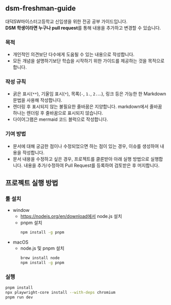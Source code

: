 ## dsm-freshman-guide

대덕SW마이스터고등학교 신입생을 위한 전공 공부 가이드입니다.<br>
**DSM 학생이라면 누구나 pull request**를 통해 내용을 추가하고 변경할 수 있습니다.

### 목적

- 개인적인 의견보단 다수에게 도움될 수 있는 내용으로 작성합니다.
- 모든 개념을 설명하기보단 학습을 시작하기 위한 가이드를 제공하는 것을 목적으로 합니다.

### 작성 규칙

- 굵은 표시(`**`), 기울임 표시(`*`), 목록(`-`, `1.`, `2.`...), 링크 등은 가능한 한 Markdown 문법을 사용해 작성합니다.
- 렌더링 후 표시되지 않는 불필요한 줄바꿈은 지양합니다. markdown에서 줄바꿈 하나는 렌더링 후 줄바꿈으로 표시되지 않습니다.
- 다이어그램은 mermaid 코드 블럭으로 작성합니다.

### 기여 방법

- 문서에 대해 궁금한 점이나 수정되었으면 하는 점이 있는 경우, 이슈를 생성하여 내용을 작성합니다.
- 문서 내용을 수정하고 싶은 경우, 프로젝트를 클론받아 아래 실행 방법으로 실행합니다. 내용을 추가/수정하여 Pull Request를 등록하여 검토받은 후 머지합니다.

## 프로젝트 실행 방법

### 툴 설치
- window
  - https://nodejs.org/en/download에서 node.js 설치
  - pnpm 설치
    ```bash
    npm install -g pnpm
    ```
- macOS
  - node.js 및 pnpm 설치
    ```bash
    brew install node
    npm install -g pnpm
    ```

### 실행
```bash
pnpm install
npx playwright-core install --with-deps chromium
pnpm run dev
```